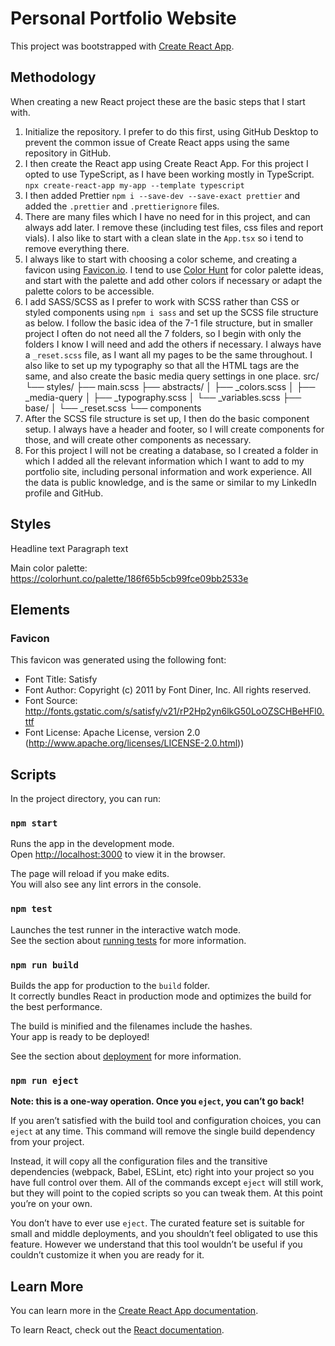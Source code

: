 # Personal Portfolio Website

This project was bootstrapped with [Create React App](https://github.com/facebook/create-react-app).

## Methodology

When creating a new React project these are the basic steps that I start with.
1. Initialize the repository. I prefer to do this first, using GitHub Desktop to prevent the common issue of Create React apps using the same repository in GitHub.
2. I then create the React app using Create React App. For this project I opted to use TypeScript, as I have been working mostly in TypeScript. `npx create-react-app my-app --template typescript`
3. I then added Prettier `npm i --save-dev --save-exact prettier` and added the `.prettier` and `.prettierignore` files.
4. There are many files which I have no need for in this project, and can always add later. I remove these (including test files, css files and report vials). I also like to start with a clean slate in the `App.tsx` so i tend to remove everything there.
5. I always like to start with choosing a color scheme, and creating a favicon using [Favicon.io](https://favicon.io/). I tend to use [Color Hunt](https://colorhunt.co/) for color palette ideas, and start with the palette and add other colors if necessary or adapt the palette colors to be accessible.
6. I add SASS/SCSS as I prefer to work with SCSS rather than CSS or styled components using `npm i sass` and set up the SCSS file structure as below. I follow the basic idea of the 7-1 file structure, but in smaller project I often do not need all the 7 folders, so I begin with only the folders I know I will need and add the others if necessary. I always have a `_reset.scss` file, as I want all my pages to be the same throughout. I also like to set up my typography so that all the HTML tags are the same, and also create the basic media query settings in one place.
src/
└── styles/
    ├── main.scss
    ├── abstracts/
    │   ├── _colors.scss
    │   ├── _media-query
    │   ├── _typography.scss
    │   └── _variables.scss
    ├── base/
    │   └── _reset.scss
    └── components
7. After the SCSS file structure is set up, I then do the basic component setup. I always have a header and footer, so I will create components for those, and will create other components as necessary.
8. For this project I will not be creating a database, so I created a folder in which I added all the relevant information which I want to add to my portfolio site, including personal information and work experience. All the data is public knowledge, and is the same or similar to my LinkedIn profile and GitHub.


## Styles
Headline text
Paragraph text

Main color palette: https://colorhunt.co/palette/186f65b5cb99fce09bb2533e


## Elements

### Favicon
This favicon was generated using the following font:

- Font Title: Satisfy
- Font Author: Copyright (c) 2011 by Font Diner, Inc. All rights reserved.
- Font Source: http://fonts.gstatic.com/s/satisfy/v21/rP2Hp2yn6lkG50LoOZSCHBeHFl0.ttf
- Font License: Apache License, version 2.0 (http://www.apache.org/licenses/LICENSE-2.0.html))


## Scripts

In the project directory, you can run:

### `npm start`

Runs the app in the development mode.\
Open [http://localhost:3000](http://localhost:3000) to view it in the browser.

The page will reload if you make edits.\
You will also see any lint errors in the console.

### `npm test`

Launches the test runner in the interactive watch mode.\
See the section about [running tests](https://facebook.github.io/create-react-app/docs/running-tests) for more information.

### `npm run build`

Builds the app for production to the `build` folder.\
It correctly bundles React in production mode and optimizes the build for the best performance.

The build is minified and the filenames include the hashes.\
Your app is ready to be deployed!

See the section about [deployment](https://facebook.github.io/create-react-app/docs/deployment) for more information.

### `npm run eject`

**Note: this is a one-way operation. Once you `eject`, you can’t go back!**

If you aren’t satisfied with the build tool and configuration choices, you can `eject` at any time. This command will remove the single build dependency from your project.

Instead, it will copy all the configuration files and the transitive dependencies (webpack, Babel, ESLint, etc) right into your project so you have full control over them. All of the commands except `eject` will still work, but they will point to the copied scripts so you can tweak them. At this point you’re on your own.

You don’t have to ever use `eject`. The curated feature set is suitable for small and middle deployments, and you shouldn’t feel obligated to use this feature. However we understand that this tool wouldn’t be useful if you couldn’t customize it when you are ready for it.

## Learn More

You can learn more in the [Create React App documentation](https://facebook.github.io/create-react-app/docs/getting-started).

To learn React, check out the [React documentation](https://reactjs.org/).
